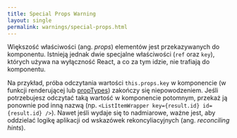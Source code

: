 ```yaml
---
title: Special Props Warning
layout: single
permalink: warnings/special-props.html
---
```


Większość właściwości (ang. *props*) elementów jest przekazywanych do komponentu. Istnieją jednak dwie specjalne właściwości (`ref` oraz `key`), których używa na wyłączność React, a co za tym idzie, nie trafiają do komponentu.

Na przykład, próba odczytania wartości `this.props.key` w komponencie (w funkcji renderującej lub [propTypes](/docs/typechecking-with-proptypes.html#proptypes)) zakończy się niepowodzeniem. Jeśli potrzebujesz odczytać taką wartość w komponencie potomnym, przekaż ją ponownie pod inną nazwą (np. `<ListItemWrapper key={result.id} id={result.id} />`). Nawet jeśli wydaje się to nadmiarowe, ważne jest, aby oddzielać logikę aplikacji od wskazówek rekoncyliacyjnych (ang. *reconciling hints*).
